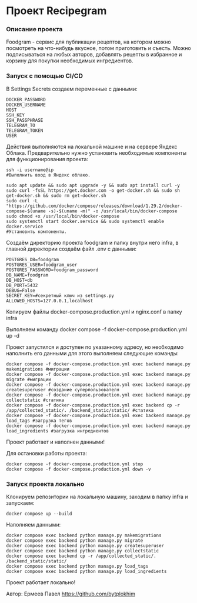 # Проект Recipegram

### Описание проекта
Foodgram - сервис для публикации рецептов, на котором можно посмотреть на что-нибудь вкусное, потом приготовить и съесть. Можно подписываться на любых авторов, добавлять рецепты в избранное и корзину для покупки необходимых ингредиентов.
### Запуск с помощью CI/CD
В Settings Secrets создаем переменные с данными:
```
DOCKER_PASSWORD
DOCKER_USERNAME
HOST
SSH_KEY
SSH_PASSPHRASE
TELEGRAM_TO
TELEGRAM_TOKEN
USER
```

Действия выполняются на локальной машине и на сервере Яндекс Облака.
Предварительно нужно установить необходимые компоненты для функционирования проекта:
```
ssh -i username@ip
#Выполнить вход в Яндекс облако.

sudo apt update && sudo apt upgrade -y && sudo apt install curl -y
sudo curl -fsSL https://get.docker.com -o get-docker.sh && sudo sh get-docker.sh && sudo rm get-docker.sh
sudo curl -L "https://github.com/docker/compose/releases/download/1.29.2/docker-compose-$(uname -s)-$(uname -m)" -o /usr/local/bin/docker-compose
sudo chmod +x /usr/local/bin/docker-compose
sudo systemctl start docker.service && sudo systemctl enable docker.service
#Установить компоненты.
```
Создаём директорию проекта foodgram и папку внутри него infra, в главной директории создаём файл .env c данными:
```
POSTGRES_DB=foodgram
POSTGRES_USER=foodgram_user
POSTGRES_PASSWORD=foodgram_password
DB_NAME=foodgram
DB_HOST=db
DB_PORT=5432
DEBUG=False
SECRET_KEY=#секретный ключ из settings.py
ALLOWED_HOSTS=127.0.0.1,localhost
```
Копируем файлы docker-compose.production.yml и nginx.conf в папку infra

Выполняем команду docker compose -f docker-compose.production.yml up -d

Проект запустился и доступен по указанному адресу, но необходимо наполнить его данными для этого выполняем следующие команды:
```
docker compose -f docker-compose.production.yml exec backend manage.py makemigrations #миграции
docker compose -f docker-compose.production.yml exec backend manage.py migrate #миграции
docker compose -f docker-compose.production.yml exec backend manage.py createsuperuser #создание суперпользователя
docker compose -f docker-compose.production.yml exec backend manage.py collectstatic #статика
docker compose -f docker-compose.production.yml exec backend cp -r /app/collected_static/. /backend_static/static/ #статика
docker compose -f docker-compose.production.yml exec backend manage.py load_tags #загрузка тегов
docker compose -f docker-compose.production.yml exec backend manage.py load_ingredients #загрузка ингредиентов
```
Проект работает и наполнен данными!

Для остановки работы проекта:
```
docker compose -f docker-compose.production.yml stop
docker compose -f docker-compose.production.yml down -v
```
### Запуск проекта локально
Клонируем репозитории на локальную машину, заходим в папку infra и запускаем:
```
docker compose up --build
```
Наполняем данными:
```
docker compose exec backend python manage.py makemigrations
docker compose exec backend python manage.py migrate
docker compose exec backend python manage.py createsuperuser
docker compose exec backend python manage.py collectstatic
docker compose exec backend cp -r /app/collected_static/. /backend_static/static/
docker compose exec backend python manage.py load_tags
docker compose exec backend python manage.py load_ingredients
```
Проект работает локально!

Автор: Ермеев Павел https://github.com/bytplokhim
